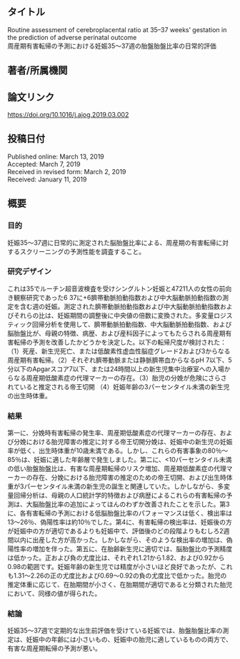 ## タイトル
Routine assessment of cerebroplacental ratio at 35–37 weeks’ gestation in the prediction of adverse perinatal outcome  
周産期有害転帰の予測における妊娠35〜37週の胎盤胎盤比率の日常的評価

## 著者/所属機関

## 論文リンク
https://doi.org/10.1016/j.ajog.2019.03.002

## 投稿日付
Published online: March 13, 2019  
Accepted: March 7, 2019  
Received in revised form: March 2, 2019  
Received: January 11, 2019

## 概要
### 目的
妊娠35〜37週に日常的に測定された脳胎盤比率による、周産期の有害転帰に対するスクリーニングの予測性能を調査すること。

### 研究デザイン
これは35でルーチン超音波検査を受けシングルトン妊娠と47211人の女性の前向き観察研究であった6 37に+6臍帯動脈拍動指数および中大脳動脈拍動指数の測定を含む週の妊娠。測定された臍帯動脈拍動指数および中大脳動脈拍動指数およびそれらの比は、妊娠期間の調整後に中央値の倍数に変換された。多変量ロジスティック回帰分析を使用して、臍帯動脈拍動指数、中大脳動脈拍動指数、および脳胎盤比が、母親の特徴、病歴、および産科因子によってもたらされる周産期有害転帰の予測を改善したかどうかを決定した。以下の転帰尺度が検討された：（1）死産、新生児死亡、または低酸素性虚血性脳症グレード2および3からなる周産期有害転帰。（2）それぞれ臍帯動脈または静脈臍帯血からなるpH 7以下、5分以下のApgarスコア7以下、または24時間以上の新生児集中治療室への入場からなる周産期低酸素症の代理マーカーの存在。（3）胎児の分娩が危険にさらされていると推定される帝王切開 （4）妊娠年齢の3パーセンタイル未満の新生児の出生時体重。

### 結果
第一に、分娩時有害転帰の発生率、周産期低酸素症の代理マーカーの存在、および分娩における胎児障害の推定に対する帝王切開分娩は、妊娠中の新生児の妊娠率が低く、出生時体重が10歳未満である。しかし、これらの有害事象の80％〜85％は、妊娠に適した年齢層で発生しました。第二に、<10パーセンタイル未満の低い胎盤胎盤比は、有害な周産期転帰のリスク増加、周産期低酸素症の代理マーカーの存在、分娩における胎児障害の推定のための帝王切開、および出生時体重が3パーセンタイル未満の新生児の誕生と関連していた。しかしながら、多変量回帰分析は、母親の人口統計学的特徴および病歴によるこれらの有害転帰の予測は、大脳胎盤比率の追加によってほんのわずか改善されたことを示した。第3に、各有害転帰の予測における低脳胎盤比率のパフォーマンスは低く、検出率は13〜26％、偽陽性率は約10％でした。第4に、有害転帰の検出率は、妊娠後の方が妊娠中の方が適切であるよりも妊娠中で、評価後のどの段階よりもむしろ2週間以内に出産した方が高かった。しかしながら、そのような検出率の増加は、偽陽性率の増加を伴った。第五に、在胎齢新生児に適切では、脳胎盤比の予測精度は低かった。正および負の尤度比は、それぞれ1.21から1.82、および0.92から0.98の範囲です。妊娠年齢の新生児では精度が小さいほど良好であったが、これも1.31〜2.26の正の尤度比および0.69〜0.92の負の尤度比で低かった。胎児の推定体重に応じて、在胎期間が小さく、在胎期間が適切であると分類された胎児において、同様の値が得られた。

### 結論
妊娠35〜37週で定期的な出生前評価を受けている妊娠では、胎盤胎盤比率の測定は、妊娠中の年齢には小さいもの、妊娠中の胎児に適しているものの両方で、有害な周産期転帰の予測が悪い。
